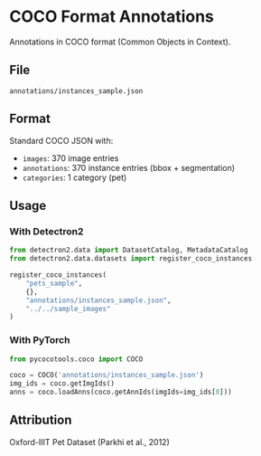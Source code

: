 # COCO Format Annotations

Annotations in COCO format (Common Objects in Context).

## File

`annotations/instances_sample.json`

## Format

Standard COCO JSON with:
- `images`: 370 image entries
- `annotations`: 370 instance entries (bbox + segmentation)
- `categories`: 1 category (pet)

## Usage

### With Detectron2
```python
from detectron2.data import DatasetCatalog, MetadataCatalog
from detectron2.data.datasets import register_coco_instances

register_coco_instances(
    "pets_sample",
    {},
    "annotations/instances_sample.json",
    "../../sample_images"
)
```

### With PyTorch
```python
from pycocotools.coco import COCO

coco = COCO('annotations/instances_sample.json')
img_ids = coco.getImgIds()
anns = coco.loadAnns(coco.getAnnIds(imgIds=img_ids[0]))
```

## Attribution

Oxford-IIIT Pet Dataset (Parkhi et al., 2012)
